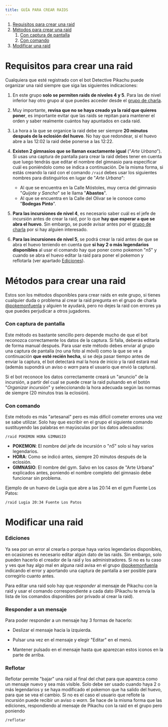 ```yaml
---
title: GUÍA PARA CREAR RAIDS
---
```

1. [Requisitos para crear una raid](#requisitos-para-crear-una-raid)
2. [Métodos para crear una raid](#métodos-para-crear-una-raid)
    1. [Con captura de pantalla](#con-captura-de-pantalla)
    2. [Con comando](#con-comando)
3. [Modificar una raid](#modificar-una-raid)
    

# Requisitos para crear una raid
Cualquiera que esté registrado con el bot Detective Pikachu puede organizar una raid siempre que siga las siguientes indicaciones:

1. En este grupo **solo se permiten raids de niveles 4 y 5**. Para las de nivel inferior hay otro grupo al que puedes acceder desde el [grupo de charla](https://t.me/pokemonfuenla).

2. Muy importante, **revisa que no se haya creado ya la raid que quieres poner**, es importante evitar que las raids se repitan para mantener el orden y saber realmente cuántos hay apuntados en cada raid.

3. La hora a la que se organice la raid debe ser siempre **20 minutos después de la eclosión del huevo**. No hay que redondear, si el huevo abre a las 12:02 la raid debe ponerse a las 12:22.

4. **Existen 2 gimnasios que se llaman exactamente igual** ("*Arte Urbana*"). Si usas una captura de pantalla para crear la raid debes tener en cuenta que luego tendrás que editar el nombre del gimnasio para especificar cuál es poniéndolo como se indica a continuación. De la misma forma, si estás creando la raid con el comando `/raid` debes usar los siguientes nombres para distinguirlos en lugar de "*Arte Urbana*":

    - Al que se encuentra en la Calle Móstoles, muy cerca del gimnasio "*Quijote y Sancho*" se le llama "**Abastos**".
    - Al que se encuentra en la Calle del Olivar se le conoce como "**Bodegas Pinto**".

5. **Para las incursiones de nivel 4**, es necesario saber cuál es el jefe de incursión antes de crear la raid, por lo que **hay que esperar a que se abra el huevo**. Sin embargo, se puede avisar antes por el [grupo de charla](https://t.me/pokemonfuenla) por si hay alguien interesado.

6. **Para las incursiones de nivel 5**, se podrá crear la raid antes de que se abra el huevo teniendo en cuenta que **si hay 2 o más legendarios disponibles** al usar el comando hay que poner como pokemon "*n5*" y cuando se abra el huevo editar la raid para poner el pokemon y reflotarla (ver apartado [Ediciones](#ediciones)).

# Métodos para crear una raid
Estos son los métodos disponibles para crear raids en este grupo, si tienes cualquier duda o problema al crear la raid pregunta en el grupo de charla [@pokemonfuenla](https://t.me/pokemonfuenla) y alguien te ayudará, pero no dejes la raid con errores ya que puedes perjudicar a otros jugadores.

### Con captura de pantalla
Este método es bastante sencillo pero depende mucho de que el bot reconozca correctamente los datos de la captura. Si falla, deberás editarla de forma manual después. 
Para usar este método debes enviar al grupo una captura de pantalla (no una foto al móvil) como la que se ve a continuación **que esté recién hecha**, si se deja pasar tiempo antes de enviar la captura, el bot detectará mal la hora de inicio y la raid estará mal (además supondrá un aviso o *warn* para el usuario que envió la captura).

Si el bot reconoce los datos correctamente creará un "anuncio" de la incursión, a partir del cual se puede crear la raid pulsando en el botón "*Organizar incursión*" y seleccionando la hora adecuada según las normas de siempre (20 minutos tras la eclosión).

### Con comando
Este método es más "artesanal" pero es más difícil cometer errores una vez se sabe utilizar. Solo hay que escribir en el grupo el siguiente comando sustituyendo las palabras en mayúsculas por los datos adecuados:
~~~
/raid POKEMON HORA GIMNASIO
~~~
- **POKEMON**: El nombre del jefe de incursión o "*n5*" solo si hay varios legendarios.
- **HORA**: Como se indicó antes, siempre 20 minutos después de la eclosión.
- **GIMNASIO**: El nombre del gym. Salvo en los casos de "Arte Urbana" explicados antes, poniendo el nombre completo del gimnasio debe funcionar sin problema.

Ejemplo de un huevo de Lugia que abre a las 20:14 en el gym Fuente Los Patos:
~~~
/raid Lugia 20:34 Fuente Los Patos
~~~
# Modificar una raid
### Ediciones
Ya sea por un error al crearla o porque haya varios legendarios disponibles, en ocasiones es necesario editar algún dato de las raids. Sin embargo, solo pueden hacerlo el creador de la raid y los administradores. Si no es tu caso y ves que hay algo mal en alguna raid avisa en el grupo [@pokemonfuenla](https://t.me/pokemonfuenla) indicando el error y aportando una captura de pantalla a ser posible para corregirlo cuanto antes.

Para editar una raid solo hay que *responder* al mensaje de Pikachu con la raid y usar el comando correspondiente a cada dato (Pikachu te envía la lista de los comandos disponibles por privado al crear la raid).

### Responder a un mensaje
Para poder responder a un mensaje hay 3 formas de hacerlo:
- Deslizar el mensaje hacia la izquierda.

- Pulsar una vez en el mensaje y elegir "Editar" en el menú.

- Mantener pulsado en el mensaje hasta que aparezcan estos iconos en la parte de arriba.

### Reflotar
Reflotar permite "bajar" una raid al final del chat para que aparezca como un mensaje nuevo y sea más visible. Solo debe ser usado cuando haya 2 o más legendarios y se haya modificado el pokemon que ha salido del huevo, para que se vea el cambio. Si no es el caso el usuario que reflote la incursión puede recibir un aviso o *warn*.
Se hace de la misma forma que las ediciones, respondiendo al mensaje de Pikachu con la raid en el grupo pero poniendo
~~~
/reflotar
~~~
